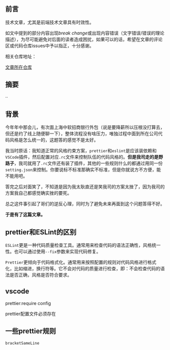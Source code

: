## 前言

技术文章，尤其是前端技术文章具有时效性。

如文中提到的部分内容出现*break change*或出现内容错误（文字错误/错误的理论描述），为尽可能避免对后面的读者造成困扰，如果可以的话，希望在文章的评论区或代码仓库issues中予以指正，十分感谢。

相关仓库地址：

[文章所在仓库](https://github.com/JUST-Limbo/informal-essay)

## 摘要

··

## 背景

今年年中那会儿，有次面上海中软招商银行外包（说是要降薪所以压根没打算去，但还是约了线上随便聊一下），整体流程没有啥压力，唯独过程中面到所在公司代码风格是怎么统一的，这题答的感觉不是太好。

我当时原话：我知道正常的风格约束方案，`prettier`和`eslint`是应该装依赖和`VSCode`插件，然后配置对应`.rc`文件来控制队伍的代码风格的。**但是我司走的是野路子**，我司就用了`.rc`文件还有装了插件，其他的一些规则什么的都通过用同一份`setting.json`来控制。你要说标不标准那确实不标准，但是你就说方不方便，能不能用吧。

答完之后对面笑了，不知道是因为我太耿直还是笑我司的方案太挫了，因为我司的方案我自己都感觉确实挫的要死。

总之这件事引起了哥们的逆反心理，同时为了避免未来再面到这个问题答得不好。

**于是有了这篇文章。**

## prettier和ESLint的区别

`ESLint`更是一种代码质量检查工具。通常用来检查代码的语法正确性，风格统一性。也可以通过使用`--fix`参数来实现代码修复。

`Prettier`更倾向于代码格式化。通常用来按照配置的规则对代码风格进行格式化，比如缩进，换行符等。它不会对代码的质量进行检查，即：不会检查代码的语法是否正确，风格是否符合要求。

## vscode

prettier:require config

prettier配置文件必须存在



## 一些prettier规则

`bracketSameLine`